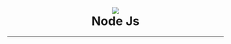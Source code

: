 <h1 align="center">
  <img src="https://www.javatpoint.com/js/nodejs/images/node-js-tutorial.png"><br>
  Node Js
</h1>
<hr colour="white">
